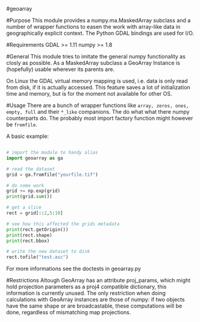#geoarray

#Purpose
This module provides a numpy.ma.MaskedArray subclass and a number of wrapper 
functions to easen the work with array-like data in geographically explicit 
context. The Python GDAL bindings are used for I/O.

#Requirements
GDAL >= 1.11
numpy >= 1.8

#General
This module tries to imitate the general numpy functionality as closly as possible.
As a MaskedArray subclass a GeoArray Instance is (hopefully) usable wherever its parents are.

On Linux the GDAL virtual memory mapping is used, i.e. data is only read from disk, if it is
actually accessed. This feature saves a lot of initialization time and memory, but is for the moment
not available for other OS.

#Usage
There are a bunch of wrapper functions like ```array, zeros, ones, empty, full``` and their
```*_like``` companions. The do what what there numpy counterparts do.
The probably most import factory function might however be ```fromfile```.

A basic example:

```python

# import the module to handy alias
import geoarray as ga

# read the dataset
grid = ga.fromfile("yourfile.tif")

# do some work
grid += np.exp(grid)
print(grid.sum())

# get a slice
rect = grid[::2,5:10]

# see how this affected the grids metadata
print(rect.getOrigin())
print(rect.shape)
print(rect.bbox)

# write the new dataset to disk
rect.tofile("test.asc")
```
For more informations see the doctests in geoarray.py

#Restrictions
Altough GeoArray has an attribute proj_params, which might hold projection parameters as a proj4
compatible dictionary, this information is currently unused. The only restriction when doing
calculations with GeoArray instances are those of numpy: if two objects have the same shape or are broadcastable,
these computations will be done, regardless of mismatching map projections. 
